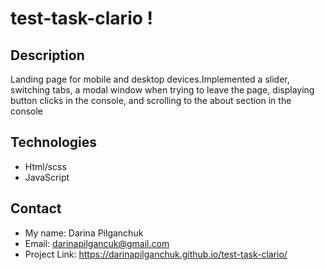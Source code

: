 # test-task-clario !
## Description 
Landing page for mobile and desktop devices.Implemented a slider, switching tabs, a modal window when trying to leave the page, displaying button clicks in the console, and scrolling to the about section in the console

## Technologies
+ Html/scss
+ JavaScript

## Contact
+ My name: Darina Pilganchuk
+ Email: darinapilgancuk@gmail.com
+ Project Link: https://darinapilganchuk.github.io/test-task-clario/
